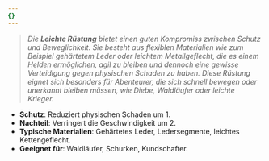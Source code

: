 ```yaml
---
{}
---
```

>*Die **Leichte Rüstung** bietet einen guten Kompromiss zwischen Schutz und Beweglichkeit. Sie besteht aus flexiblen Materialien wie zum Beispiel gehärtetem Leder oder leichtem Metallgeflecht, die es einem Helden ermöglichen, agil zu bleiben und dennoch eine gewisse Verteidigung gegen physischen Schaden zu haben. Diese Rüstung eignet sich besonders für Abenteurer, die sich schnell bewegen oder unerkannt bleiben müssen, wie Diebe, Waldläufer oder leichte Krieger.*  
  
- **Schutz**: Reduziert physischen Schaden um 1.  
- **Nachteil**: Verringert die Geschwindigkeit um 2.  
- **Typische Materialien**: Gehärtetes Leder, Ledersegmente, leichtes Kettengeflecht.  
- **Geeignet für**: Waldläufer, Schurken, Kundschafter.